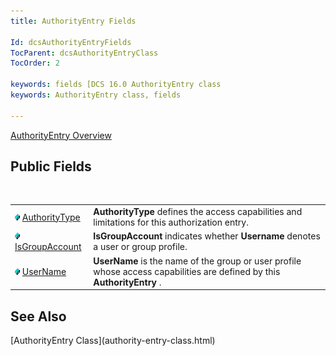 ```yaml
---
title: AuthorityEntry Fields

Id: dcsAuthorityEntryFields
TocParent: dcsAuthorityEntryClass
TocOrder: 2

keywords: fields [DCS 16.0 AuthorityEntry class
keywords: AuthorityEntry class, fields

---
```


[AuthorityEntry Overview](authority-entry-class.html) 
## Public Fields

<br />


|      |      |
| ---- | ---- |
| <img style="WIDTH: 8px; HEIGHT: 11px" height="11" src="images/field.bmp" width="8" border="0" x-maintain-ratio="TRUE" /> [ AuthorityType](authority-entry-class-authority-type-field.html) | **AuthorityType** defines the access capabilities and limitations for this authorization entry. |
| <img style="WIDTH: 8px; HEIGHT: 11px" height="11" src="images/field.bmp" width="8" border="0" x-maintain-ratio="TRUE" /> [ IsGroupAccount](authority-entry-class-username-field.html) | **IsGroupAccount** indicates whether **Username** denotes a user or group profile. |
| <img height="11" src="images/field.bmp" width="8" border="0" x-maintain-ratio="TRUE" /> [UserName](authority-entry-class-username-field.html) | **UserName** is the name of the group or user profile whose access capabilities are defined by this **AuthorityEntry** . |



## See Also

<dl />
      [AuthorityEntry Class](authority-entry-class.html)

